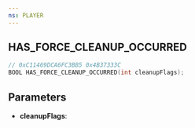 ```yaml
---
ns: PLAYER
---
```

## HAS_FORCE_CLEANUP_OCCURRED

```c
// 0xC11469DCA6FC3BB5 0x4B37333C
BOOL HAS_FORCE_CLEANUP_OCCURRED(int cleanupFlags);
```

## Parameters
* **cleanupFlags**:
